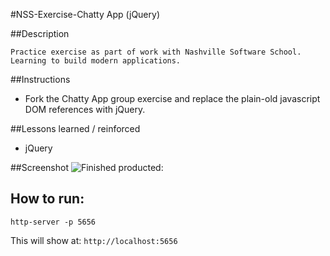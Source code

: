 #NSS-Exercise-Chatty App (jQuery)

##Description

```
Practice exercise as part of work with Nashville Software School. Learning to build modern applications.
```

##Instructions

- Fork the Chatty App group exercise and replace the plain-old javascript DOM references with jQuery.

##Lessons learned / reinforced

- jQuery

##Screenshot
![Finished producted:]()

## How to run: 

```
http-server -p 5656
```
This will show at: 
`http://localhost:5656
`